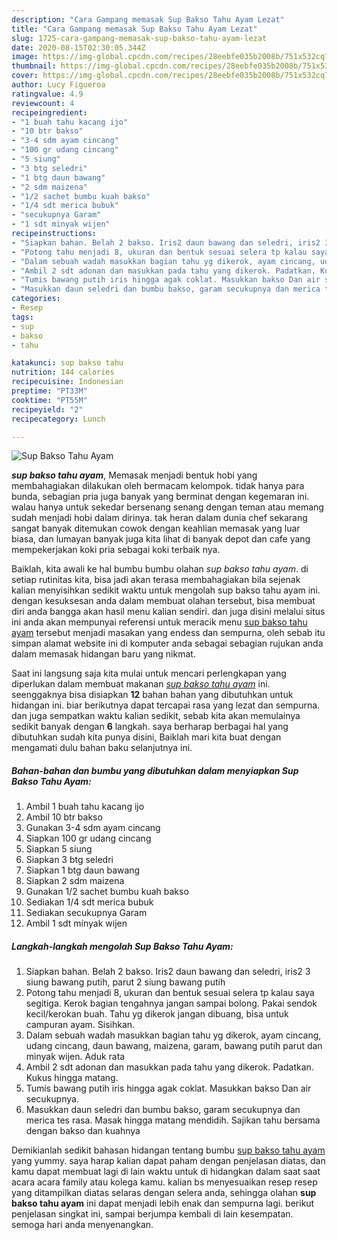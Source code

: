 ```yaml
---
description: "Cara Gampang memasak Sup Bakso Tahu Ayam Lezat"
title: "Cara Gampang memasak Sup Bakso Tahu Ayam Lezat"
slug: 1725-cara-gampang-memasak-sup-bakso-tahu-ayam-lezat
date: 2020-08-15T02:30:05.344Z
image: https://img-global.cpcdn.com/recipes/28eebfe035b2008b/751x532cq70/sup-bakso-tahu-ayam-foto-resep-utama.jpg
thumbnail: https://img-global.cpcdn.com/recipes/28eebfe035b2008b/751x532cq70/sup-bakso-tahu-ayam-foto-resep-utama.jpg
cover: https://img-global.cpcdn.com/recipes/28eebfe035b2008b/751x532cq70/sup-bakso-tahu-ayam-foto-resep-utama.jpg
author: Lucy Figueroa
ratingvalue: 4.9
reviewcount: 4
recipeingredient:
- "1 buah tahu kacang ijo"
- "10 btr bakso"
- "3-4 sdm ayam cincang"
- "100 gr udang cincang"
- "5 siung"
- "3 btg seledri"
- "1 btg daun bawang"
- "2 sdm maizena"
- "1/2 sachet bumbu kuah bakso"
- "1/4 sdt merica bubuk"
- "secukupnya Garam"
- "1 sdt minyak wijen"
recipeinstructions:
- "Siapkan bahan. Belah 2 bakso. Iris2 daun bawang dan seledri, iris2 3 siung bawang putih, parut 2 siung bawang putih"
- "Potong tahu menjadi 8, ukuran dan bentuk sesuai selera tp kalau saya segitiga. Kerok bagian tengahnya jangan sampai bolong. Pakai sendok kecil/kerokan buah. Tahu yg dikerok jangan dibuang, bisa untuk campuran ayam. Sisihkan."
- "Dalam sebuah wadah masukkan bagian tahu yg dikerok, ayam cincang, udang cincang, daun bawang, maizena, garam, bawang putih parut dan minyak wijen. Aduk rata"
- "Ambil 2 sdt adonan dan masukkan pada tahu yang dikerok. Padatkan. Kukus hingga matang."
- "Tumis bawang putih iris hingga agak coklat. Masukkan bakso Dan air secukupnya."
- "Masukkan daun seledri dan bumbu bakso, garam secukupnya dan merica tes rasa. Masak hingga matang mendidih. Sajikan tahu bersama dengan bakso dan kuahnya"
categories:
- Resep
tags:
- sup
- bakso
- tahu

katakunci: sup bakso tahu 
nutrition: 144 calories
recipecuisine: Indonesian
preptime: "PT33M"
cooktime: "PT55M"
recipeyield: "2"
recipecategory: Lunch

---
```



![Sup Bakso Tahu Ayam](https://img-global.cpcdn.com/recipes/28eebfe035b2008b/751x532cq70/sup-bakso-tahu-ayam-foto-resep-utama.jpg)

<b><i>sup bakso tahu ayam</i></b>, Memasak menjadi bentuk hobi yang membahagiakan dilakukan oleh bermacam kelompok. tidak hanya para bunda, sebagian pria juga banyak yang berminat dengan kegemaran ini. walau hanya untuk sekedar bersenang senang dengan teman atau memang sudah menjadi hobi dalam dirinya. tak heran dalam dunia chef sekarang sangat banyak ditemukan cowok dengan keahlian memasak yang luar biasa, dan lumayan banyak juga kita lihat di banyak depot dan cafe yang mempekerjakan koki pria sebagai koki terbaik nya.



Baiklah, kita awali ke hal bumbu bumbu olahan <i>sup bakso tahu ayam</i>. di setiap rutinitas kita, bisa jadi akan terasa membahagiakan bila sejenak kalian menyisihkan sedikit waktu untuk mengolah sup bakso tahu ayam ini. dengan kesuksesan anda dalam membuat olahan tersebut, bisa membuat diri anda bangga akan hasil menu kalian sendiri. dan juga disini melalui situs ini anda akan mempunyai referensi untuk meracik menu <u>sup bakso tahu ayam</u> tersebut menjadi masakan yang endess dan sempurna, oleh sebab itu simpan alamat website ini di komputer anda sebagai sebagian rujukan anda dalam memasak hidangan baru yang nikmat.


Saat ini langsung saja kita mulai untuk mencari perlengkapan yang diperlukan dalam membuat makanan <u><i>sup bakso tahu ayam</i></u> ini. seenggaknya bisa disiapkan <b>12</b> bahan bahan yang dibutuhkan untuk hidangan ini. biar berikutnya dapat tercapai rasa yang lezat dan sempurna. dan juga sempatkan waktu kalian sedikit, sebab kita akan memulainya sedikit banyak dengan <b>6</b> langkah. saya berharap berbagai hal yang dibutuhkan sudah kita punya disini, Baiklah mari kita buat dengan mengamati dulu bahan baku selanjutnya ini.

<!--inarticleads1-->

##### Bahan-bahan dan bumbu yang dibutuhkan dalam menyiapkan Sup Bakso Tahu Ayam:

1. Ambil 1 buah tahu kacang ijo
1. Ambil 10 btr bakso
1. Gunakan 3-4 sdm ayam cincang
1. Siapkan 100 gr udang cincang
1. Siapkan 5 siung
1. Siapkan 3 btg seledri
1. Siapkan 1 btg daun bawang
1. Siapkan 2 sdm maizena
1. Gunakan 1/2 sachet bumbu kuah bakso
1. Sediakan 1/4 sdt merica bubuk
1. Sediakan secukupnya Garam
1. Ambil 1 sdt minyak wijen




<!--inarticleads2-->

##### Langkah-langkah mengolah Sup Bakso Tahu Ayam:

1. Siapkan bahan. Belah 2 bakso. Iris2 daun bawang dan seledri, iris2 3 siung bawang putih, parut 2 siung bawang putih
1. Potong tahu menjadi 8, ukuran dan bentuk sesuai selera tp kalau saya segitiga. Kerok bagian tengahnya jangan sampai bolong. Pakai sendok kecil/kerokan buah. Tahu yg dikerok jangan dibuang, bisa untuk campuran ayam. Sisihkan.
1. Dalam sebuah wadah masukkan bagian tahu yg dikerok, ayam cincang, udang cincang, daun bawang, maizena, garam, bawang putih parut dan minyak wijen. Aduk rata
1. Ambil 2 sdt adonan dan masukkan pada tahu yang dikerok. Padatkan. Kukus hingga matang.
1. Tumis bawang putih iris hingga agak coklat. Masukkan bakso Dan air secukupnya.
1. Masukkan daun seledri dan bumbu bakso, garam secukupnya dan merica tes rasa. Masak hingga matang mendidih. Sajikan tahu bersama dengan bakso dan kuahnya




Demikianlah sedikit bahasan hidangan tentang bumbu <u>sup bakso tahu ayam</u> yang yummy. saya harap kalian dapat paham dengan penjelasan diatas, dan kamu dapat membuat lagi di lain waktu untuk di hidangkan dalam saat saat acara acara family atau kolega kamu. kalian bs menyesuaikan resep resep yang ditampilkan diatas selaras dengan selera anda, sehingga olahan <b>sup bakso tahu ayam</b> ini dapat menjadi lebih enak dan sempurna lagi. berikut penjelasan singkat ini, sampai berjumpa kembali di lain kesempatan. semoga hari anda menyenangkan.
